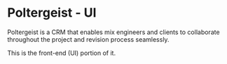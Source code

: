 # Poltergeist - UI
Poltergeist is a CRM that enables mix engineers and clients to collaborate throughout the project and revision process seamlessly.

This is the front-end (UI) portion of it.
